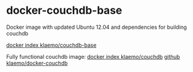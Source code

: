 docker-couchdb-base
===

Docker image with updated Ubuntu 12.04 and dependencies for building couchdb

[docker index klaemo/couchdb-base](https://index.docker.io/u/klaemo/couchdb-base/)

Fully functional couchdb image:
[docker index klaemo/couchdb](https://index.docker.io/u/klaemo/couchdb/)
[github klaemo/docker-couchdb](https://github.com/klaemo/docker-couchdb)
